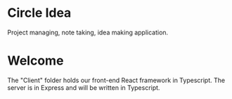 # Circle Idea
Project managing, note taking, idea making application.

# Welcome

The "Client" folder holds our front-end React framework in Typescript. The server is in Express and will be written in Typescript.